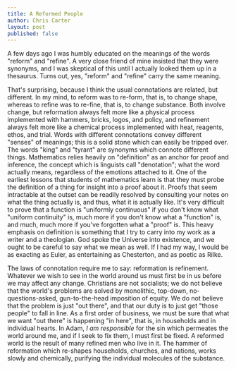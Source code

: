 ```yaml
---
title: A Reformed People
author: Chris Carter
layout: post
published: false
---
```


A few days ago I was humbly educated on the meanings of the words "reform" and "refine". A very close friend of mine insisted that they were synonyms, and I was skeptical of this until I actually looked them up in a thesaurus. Turns out, yes, "reform" and "refine" carry the same meaning.

That's surprising, because I think the usual connotations are related, but different. In my mind, to reform was to re-form, that is, to change shape, whereas to refine was to re-fine, that is, to change substance. Both involve change, but reformation always felt more like a physical process implemented with hammers, bricks, logos, and policy, and refinement always felt more like a chemical process implemented with heat, reagents, ethos, and trial. Words with different connotations convey different "senses" of meanings; this is a solid stone which can easily be tripped over. The words "king" and "tyrant" are synonyms which connote different things. Mathematics relies heavily on "definition" as an anchor for proof and inference, the concept which is linguists call "denotation"; what the word actually means, regardless of the emotions attached to it. One of the earliest lessons that students of mathematics learn is that they must probe the definition of a thing for insight into a proof about it. Proofs that seem intractable at the outset can be readily resolved by consulting your notes on what the thing actually is, and thus, what it is actually like. It's very difficult to prove that a function is "uniformly continuous" if you don't know what "uniform continuity" is, much more if you don't know what a "function" is, and much, much more if you've forgotten what a "proof" is. This heavy emphasis on definition is something that I try to carry into my work as a writer and a theologian. God spoke the Universe into existence, and we ought to be careful to say what we mean as well. If I had my way, I would be as exacting as Euler, as entertaining as Chesterton, and as poetic as Rilke.

The laws of connotation require me to say: reformation is refinement. Whatever we wish to see in the world around us must first be in us before we may affect any change. Christians are not socialists; we do not believe that the world's problems are solved by monolithic, top-down, no-questions-asked, gun-to-the-head imposition of equity. We do not believe that the problem is just "out there", and that our duty is to just get "those people" to fall in line. As a first order of business, we must be sure that what we want "out there" is happening "in here", that is, in households and in individual hearts. In Adam, _I am responsible_ for the sin which permeates the world around me, and if I seek to fix them, I must first be fixed. A reformed world is the result of many refined men who live in it. The hammer of reformation which re-shapes households, churches, and nations, works slowly and chemically, purifying the individual molecules of the substance.
